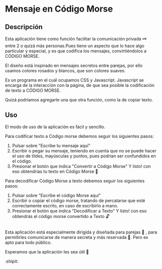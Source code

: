 # Mensaje en Código Morse
## Descripción 
Esta aplicación tiene como función facilitar la comunicación privada :old_key: entre 2 o quizá más personas.Pues tiene un aspecto que lo hace algo particular y especial, y es que codifica los mensajes, convirtiéndolos a CÓDIGO MORSE.

El diseño está inspirado en mensajes secretos entre parejas, por ello usamos colores rosados y blancos, que son colores suaves.

Es un programa en el cuál ocupamos CSS y Javascript. Javascript se encarga de la interacción con la página, de que sea posible la codificación de texto a CÓDIGO MORSE.

Quizá podríamos agregarle una que otra función, como la de copiar texto. 

## Uso 
El modo de uso de la aplicación es fácil y sencillo.

Para codificar texto a Código morse debemos seguir los siguientes pasos:
  1. Pulsar sobre "Escribe tu mensaje aquí"
  2. Escribir o pegar su mensaje, teniendo en cuenta que no se puede hacer el uso de tildes, mayúsculas y puntos, pues podrían ser confundidos en el código.
  3. Presionar el botón que indica "Convertir a Código Morse"
Y listo! con eso obtendrías tu texto en Código Morse   :closed_lock_with_key:

Para decodificar Código Morse a texto debemos seguir los siguientes pasos:
  1. Pulsar sobre "Escribe el código Morse aquí"
  2. Escribir o copiar el código morse, tratando de percatarse que esté correctamente escrito, en caso de escribirlo a mano.
  3. Presionar el botón que indica "Decodificar a Texto"
Y listo! con eso obtendrás el código morse convertido a Texto   :unlock:

## 
Esta aplicación está especialmente dirigida y diseñada para parejas :kiss: , para permitirles comunicarse de manera secreta y más reservada :zany_face:.
Pero es apto para todo público.

Esperamos que la aplicación les sea útil :hugs:



:shipit:



